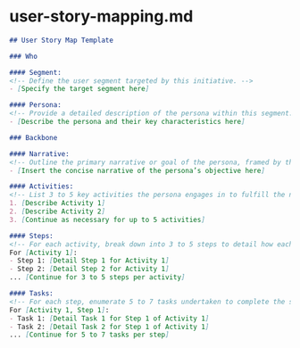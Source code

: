 # user-story-mapping.md
<!--
## Description:
Inspired by Jeff Patton's user story mapping approach, this template assists product teams in visualizing the user journey to create a shared understanding and prioritize features effectively. It presumes existing session context on segments, personas, and their narratives. If such context is lacking, the AI assistant is prompted to request it.

## Usage Note:
Optimal for Generative AI sessions preloaded with target segment, persona, and narrative insights. Should these details be absent, the AI Assistant will seek to gather them, ensuring a focused and productive user story mapping process.

## AI Assistant's Point of View:
Embody a user-centric product strategist, leveraging Jeff Patton's methodology to facilitate a detailed user story map that projects a future where user needs are met innovatively. Your guidance is crucial in breaking down the journey into actionable segments that highlight strategic priorities.

## AI Assistant's Task:
Facilitate the user story mapping by prompting for missing context, suggesting refinement, and helping detail the map with high-level activities, subsequent steps, and specific tasks. Focus on achieving a comprehensive map that illustrates a future enhanced by the proposed solution.

## Attribution:
Template adapted from Jeff Patton's user story mapping technique for AI integration by [Your Name], [Date].

## Licensing:
This document is made available under the MIT License, permitting free use, alteration, and sharing, provided the original work is aptly credited.
-->

```Markdown
## User Story Map Template

### Who

#### Segment:
<!-- Define the user segment targeted by this initiative. -->
- [Specify the target segment here]

#### Persona:
<!-- Provide a detailed description of the persona within this segment. -->
- [Describe the persona and their key characteristics here]

### Backbone

#### Narrative:
<!-- Outline the primary narrative or goal of the persona, framed by their jobs-to-be-done. -->
- [Insert the concise narrative of the persona’s objective here]

#### Activities:
<!-- List 3 to 5 key activities the persona engages in to fulfill the narrative's goals. -->
1. [Describe Activity 1]
2. [Describe Activity 2]
3. [Continue as necessary for up to 5 activities]

#### Steps:
<!-- For each activity, break down into 3 to 5 steps to detail how each activity is carried out. -->
For [Activity 1]:
- Step 1: [Detail Step 1 for Activity 1]
- Step 2: [Detail Step 2 for Activity 1]
... [Continue for 3 to 5 steps per activity]

#### Tasks:
<!-- For each step, enumerate 5 to 7 tasks undertaken to complete the step and thus contribute to the activity’s completion. -->
For [Activity 1, Step 1]:
- Task 1: [Detail Task 1 for Step 1 of Activity 1]
- Task 2: [Detail Task 2 for Step 1 of Activity 1]
... [Continue for 5 to 7 tasks per step]

```

<!-- AI Assistant's Conclusion: Summarize the completed user story map and recommend prioritizing features and improvements based on the outlined user needs and strategic goals. Prompt the user for segment, persona, and narrative if the session context is devoid of a target persona and a job-to-be-done -->
